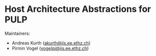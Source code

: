 # Host Architecture Abstractions for PULP

Maintainers:
- Andreas Kurth (akurth@iis.ee.ethz.ch)
- Pirmin Vogel (vogelpi@iis.ee.ethz.ch)
